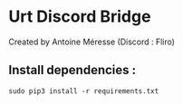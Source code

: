 # Urt Discord Bridge

Created by Antoine Méresse (Discord : Fliro)

## Install dependencies :

```
sudo pip3 install -r requirements.txt
```